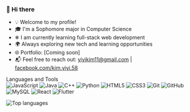 ### 👋 Hi there

- 💡 Welcome to my profile!
- 🎓 I'm a Sophomore major in Computer Science
- ❄ I am currently learning full-stack web development
- 🌍 Always exploring new tech and learning opportunities
- 🌐 Portfolio: [Coming soon]
- 📬 Feel free to reach out: [yiyikim11@gmail.com](mailto:yiyikim11@gmail.com) | [facebook.com/kim.yiyi.58](https://facebook.com/kim.yiyi.58)


Languages and Tools
<br>
![JavaScript](https://img.shields.io/badge/-JavaScript-black?style=flat-square&logo=javascript)
![Java](https://img.shields.io/badge/-Java-black?style=flat-square&logo=java)
![C++](https://img.shields.io/badge/-C++-00599C?style=flat-square&logo=c%2B%2B&logoColor=white)
![Python](https://img.shields.io/badge/-Python-3776AB?style=flat-square&logo=python&logoColor=white)
![HTML5](https://img.shields.io/badge/-HTML5-E34F26?style=flat-square&logo=html5&logoColor=white)
![CSS3](https://img.shields.io/badge/-CSS3-1572B6?style=flat-square&logo=css3)
![Git](https://img.shields.io/badge/-Git-black?style=flat-square&logo=git)
![GitHub](https://img.shields.io/badge/-GitHub-181717?style=flat-square&logo=github)
![MySQL](https://img.shields.io/badge/-MySQL-4479A1?style=flat-square&logo=mysql&logoColor=white)
![React](https://img.shields.io/badge/-React-61DAFB?style=flat-square&logo=react&logoColor=black)
![Flutter](https://img.shields.io/badge/-Flutter-blue?style=flat-square&logo=flutter)


<picture>
  <source 
    srcset="https://github-readme-stats.vercel.app/api/top-langs/?username=yiyikim11&layout=compact&theme=tokyonight"
    media="(prefers-color-scheme: dark)"
  />
  <img 
    src="https://github-readme-stats.vercel.app/api/top-langs/?username=yiyikim11&layout=compact&theme=default"
    alt="Top languages"
  />
</picture>



